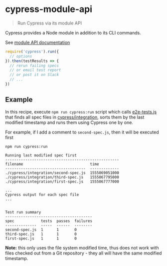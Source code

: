 # cypress-module-api
> Run Cypress via its module API

Cypress provides a Node module in addition to its CLI commands.

See [module API documentation](https://on.cypress.io/module-api)

```js
require('cypress').run({
  // options
}).then(testResults => {
  // rerun failing specs
  // or email test report
  // or post it on Slack
  // ...
})
```

## Example

In this recipe, execute `npm run cypress:run` script which calls [e2e-tests.js](e2e-tests.js) that finds all spec files in [cypress/integration](cypress/integration), sorts them by the last modified timestamp and runs them using Cypress one by one.

For example, if I add a comment to `second-spec.js`, then it will be executed first

```
npm run cypress:run

Running last modified spec first
---------------------------------------------------
filename                              time
------------------------------------  -------------
./cypress/integration/second-spec.js  1555069051000
./cypress/integration/third-spec.js   1555067795000
./cypress/integration/first-spec.js   1555067777000

...
Cypress output for each spec file
...


Test run summary
---------------------------------------
spec            tests  passes  failures
--------------  -----  ------  --------
second-spec.js  1      1       0
third-spec.js   1      1       0
first-spec.js   1      1       0
```

**Note:** this only uses the file system modified time, thus does not work with files checked out from a Git repository - they all will have the same modified timestamp.
